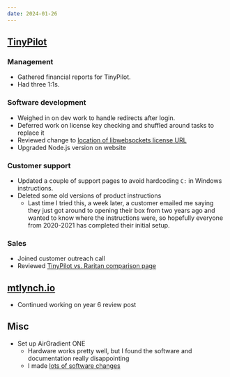 ```yaml
---
date: 2024-01-26
---
```


## [TinyPilot](https://tinypilotkvm.com)

### Management

- Gathered financial reports for TinyPilot.
- Had three 1:1s.

### Software development

- Weighed in on dev work to handle redirects after login.
- Deferred work on license key checking and shuffled around tasks to replace it
- Reviewed change to [location of libwebsockets license URL](https://github.com/tiny-pilot/tinypilot/pull/1727)
- Upgraded Node.js version on website

### Customer support

- Updated a couple of support pages to avoid hardcoding `C:` in Windows instructions.
- Deleted some old versions of product instructions
  - Last time I tried this, a week later, a customer emailed me saying they just got around to opening their box from two years ago and wanted to know where the instructions were, so hopefully everyone from 2020-2021 has completed their initial setup.

### Sales

- Joined customer outreach call
- Reviewed [TinyPilot vs. Raritan comparison page](https://tinypilotkvm.com/raritan-dominion-alternative)

## [mtlynch.io](https://mtlynch.io)

- Continued working on year 6 review post

## Misc

- Set up AirGradient ONE
  - Hardware works pretty well, but I found the software and documentation really disappointing
  - I made [lots of software changes](https://github.com/mtlynch/airgradient-arduino/tree/008b777fa9b8c6ab78d8fd0b2790ad18aea93244/examples/ONE_V9)
